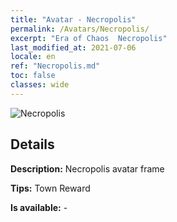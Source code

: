 ```yaml
---
title: "Avatar - Necropolis"
permalink: /Avatars/Necropolis/
excerpt: "Era of Chaos  Necropolis"
last_modified_at: 2021-07-06
locale: en
ref: "Necropolis.md"
toc: false
classes: wide
---
```

 ![Necropolis](/images/a/avatarFrame_13.png)

## Details

 **Description:** Necropolis avatar frame 

 **Tips:** Town Reward 

 **Is available:**  - 

